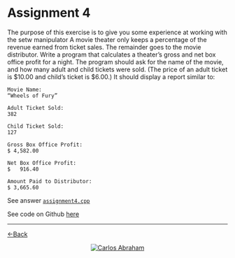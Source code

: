 # Assignment 4

The purpose of this exercise is to give you some experience at working with the setw manipulator
A movie theater only keeps a percentage of the revenue earned from ticket sales. The remainder goes to the movie distributor.
Write a program that calculates a theater’s gross and net box office profit for a night. The program should ask for the name of the movie, and how many adult and child tickets were sold. (The price of an adult ticket is $10.00 and child’s ticket is $6.00.) It should display a report similar to:


```
Movie Name:                                                         “Wheels of Fury”

Adult Ticket Sold:                                                         382

Child Ticket Sold:                                                         127

Gross Box Office Profit:                                               $ 4,582.00

Net Box Office Profit:                                                 $   916.40

Amount Paid to Distributor:                                            $ 3,665.60
```

See answer [`assignment4.cpp`](assignment4)

See code on Github [here](https://github.com/19cah/mdc/blob/master/cpp/Assignment%204/assignment4.cpp)

---

[←Back](https://19cah.com/mdc/cpp/)

<p align="center">
  <a href="https://github.com/19cah">
        <img src="https://img.shields.io/badge/Abraham-%4019cah-orange.svg"
            alt="Carlos Abraham"></a>
</p>
